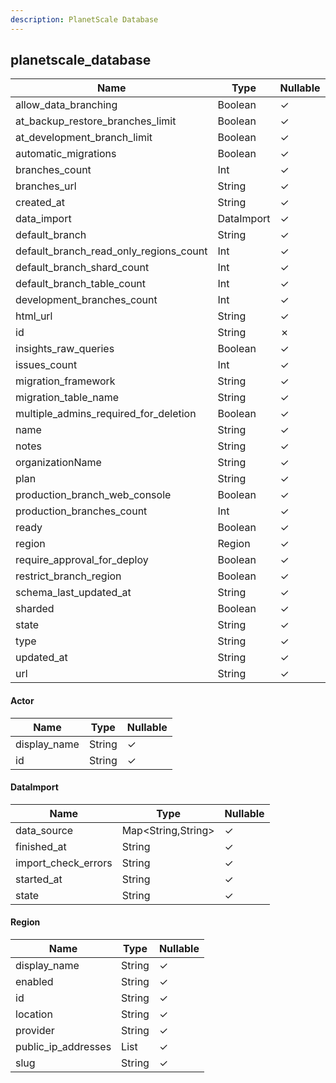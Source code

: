 ```yaml
---
description: PlanetScale Database
---
```

planetscale_database
--------------------

| **Name**                               | **Type**   | **Nullable** |
| -------------------------------------- | ---------- | ------------ |
| allow_data_branching                   | Boolean    | &check;      |
| at_backup_restore_branches_limit       | Boolean    | &check;      |
| at_development_branch_limit            | Boolean    | &check;      |
| automatic_migrations                   | Boolean    | &check;      |
| branches_count                         | Int        | &check;      |
| branches_url                           | String     | &check;      |
| created_at                             | String     | &check;      |
| data_import                            | DataImport | &check;      |
| default_branch                         | String     | &check;      |
| default_branch_read_only_regions_count | Int        | &check;      |
| default_branch_shard_count             | Int        | &check;      |
| default_branch_table_count             | Int        | &check;      |
| development_branches_count             | Int        | &check;      |
| html_url                               | String     | &check;      |
| id                                     | String     | &cross;      |
| insights_raw_queries                   | Boolean    | &check;      |
| issues_count                           | Int        | &check;      |
| migration_framework                    | String     | &check;      |
| migration_table_name                   | String     | &check;      |
| multiple_admins_required_for_deletion  | Boolean    | &check;      |
| name                                   | String     | &check;      |
| notes                                  | String     | &check;      |
| organizationName                       | String     | &check;      |
| plan                                   | String     | &check;      |
| production_branch_web_console          | Boolean    | &check;      |
| production_branches_count              | Int        | &check;      |
| ready                                  | Boolean    | &check;      |
| region                                 | Region     | &check;      |
| require_approval_for_deploy            | Boolean    | &check;      |
| restrict_branch_region                 | Boolean    | &check;      |
| schema_last_updated_at                 | String     | &check;      |
| sharded                                | Boolean    | &check;      |
| state                                  | String     | &check;      |
| type                                   | String     | &check;      |
| updated_at                             | String     | &check;      |
| url                                    | String     | &check;      |

#### Actor
| **Name**     | **Type** | **Nullable** |
| ------------ | -------- | ------------ |
| display_name | String   | &check;      |
| id           | String   | &check;      |

#### DataImport
| **Name**            | **Type**           | **Nullable** |
| ------------------- | ------------------ | ------------ |
| data_source         | Map<String,String> | &check;      |
| finished_at         | String             | &check;      |
| import_check_errors | String             | &check;      |
| started_at          | String             | &check;      |
| state               | String             | &check;      |

#### Region
| **Name**            | **Type**     | **Nullable** |
| ------------------- | ------------ | ------------ |
| display_name        | String       | &check;      |
| enabled             | String       | &check;      |
| id                  | String       | &check;      |
| location            | String       | &check;      |
| provider            | String       | &check;      |
| public_ip_addresses | List<String> | &check;      |
| slug                | String       | &check;      |
